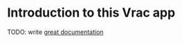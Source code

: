 # Introduction to this Vrac app

TODO: write [great documentation](http://jacobian.org/writing/what-to-write/)
